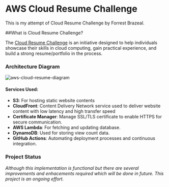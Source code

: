 # AWS Cloud Resume Challenge

This is my attempt of Cloud Resume Challenge by Forrest Brazeal.

##What is Cloud Resume Challenge?

The [Cloud Resume Challenge](https://cloudresumechallenge.dev/) is an initiative designed to help individuals showcase their skills in cloud computing, gain practical experience, and build a strong resume/portfolio in the process. 

### Architecture Diagram
![aws-cloud-resume-diagram](https://github.com/uzairahmed-8994/aws-cloud-resume-challenge/assets/149074942/a8b02ff2-be1f-482e-91a4-93ffbd794347)

#### Services Used:

- **S3**: For hosting static website contents
- **CloudFront**: Content Delivery Network service used to deliver website content with low latency and high transfer speed
- **Certificate Manager**: Manage SSL/TLS certificate to enable HTTPS for secure communication.
- **AWS Lambda**: For fetching and updating database.
- **DynamoDB**: Used for storing view count data.
- **GitHub Actions**: Automating deployment processes and continuous integration.

### Project Status

*Although this implementation is functional but there are several improvements and enhacements required which will be done in future. This project is an ongoing effort.*

